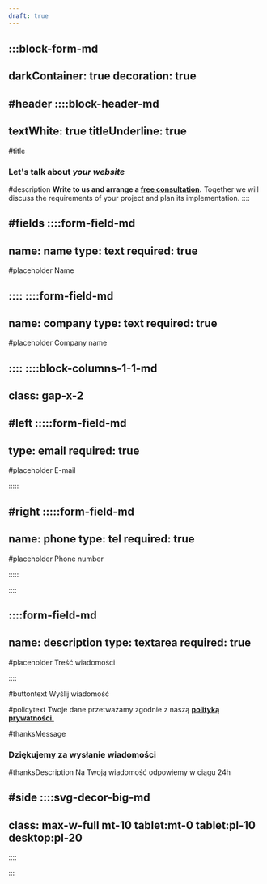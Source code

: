 ```yaml
---
draft: true
---
```



:::block-form-md
---
darkContainer: true
decoration: true
---

#header
::::block-header-md
---
textWhite: true
titleUnderline: true
---
#title
### Let's talk about *your website*

#description
**Write to us and arrange a <u>free consultation</u>.** Together we will discuss the requirements of your project and plan its implementation.
::::

#fields
::::form-field-md
---
name: name
type: text
required: true
---

#placeholder
Name

::::
::::form-field-md
---
name: company
type: text
required: true
---

#placeholder
Company name

::::
::::block-columns-1-1-md
---
class: gap-x-2
---

#left
:::::form-field-md
---
type: email
required: true
---

#placeholder
E-mail

:::::

#right
:::::form-field-md
---
name: phone
type: tel
required: true
---

#placeholder
Phone number

:::::


::::


::::form-field-md
---
name: description
type: textarea
required: true
---

#placeholder
Treść wiadomości

::::

#buttontext
Wyślij wiadomość

#policytext
Twoje dane przetważamy zgodnie z naszą <u>**polityką prywatności.**</u>

#thanksMessage
### Dziękujemy za wysłanie wiadomości

#thanksDescription
Na Twoją wiadomość odpowiemy w ciągu 24h

#side
::::svg-decor-big-md
---
class: max-w-full mt-10 tablet:mt-0 tablet:pl-10 desktop:pl-20
---
::::

:::